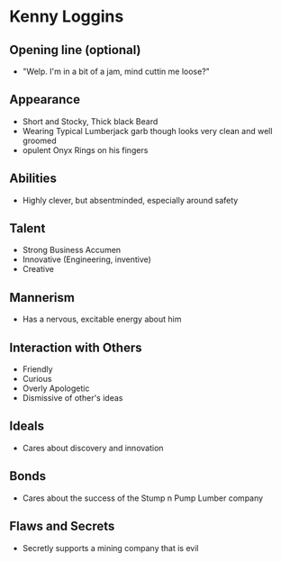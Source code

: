 # Kenny Loggins

## Opening line (optional)

- "Welp. I'm in a bit of a jam, mind cuttin me loose?"

## Appearance

- Short and Stocky, Thick black Beard
- Wearing Typical Lumberjack garb though looks very clean and well groomed
- opulent Onyx Rings on his fingers

## Abilities

- Highly clever, but absentminded, especially around safety

## Talent

- Strong Business Accumen
- Innovative (Engineering, inventive)
- Creative

## Mannerism

- Has a nervous, excitable energy about him

## Interaction with Others

- Friendly
- Curious
- Overly Apologetic
- Dismissive of other's ideas

## Ideals

- Cares about discovery and innovation

## Bonds

- Cares about the success of the Stump n Pump Lumber company

## Flaws and Secrets

- Secretly supports a mining company that is evil